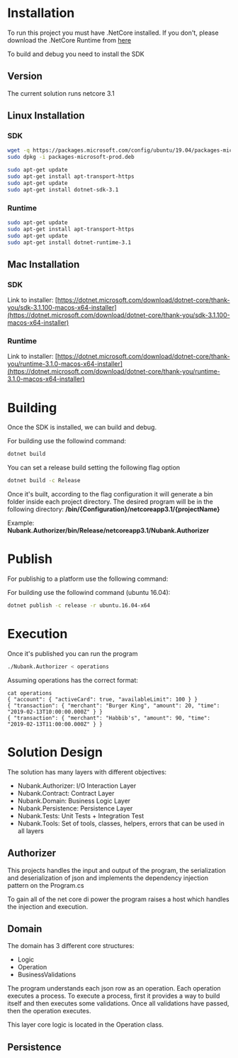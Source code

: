 # Installation

To run this project you must have .NetCore installed. If you don't, please download the .NetCore Runtime from [here](https://dotnet.microsoft.com/download)

To build and debug you need to install the SDK

## Version
The current solution runs netcore 3.1

## Linux Installation

### SDK
```bash
wget -q https://packages.microsoft.com/config/ubuntu/19.04/packages-microsoft-prod.deb -O packages-microsoft-prod.deb
sudo dpkg -i packages-microsoft-prod.deb
```

```bash
sudo apt-get update
sudo apt-get install apt-transport-https
sudo apt-get update
sudo apt-get install dotnet-sdk-3.1
```

### Runtime
```bash
sudo apt-get update
sudo apt-get install apt-transport-https
sudo apt-get update
sudo apt-get install dotnet-runtime-3.1
```

## Mac Installation

### SDK
Link to installer: [https://dotnet.microsoft.com/download/dotnet-core/thank-you/sdk-3.1.100-macos-x64-installer](https://dotnet.microsoft.com/download/dotnet-core/thank-you/sdk-3.1.100-macos-x64-installer)

### Runtime
Link to installer: [https://dotnet.microsoft.com/download/dotnet-core/thank-you/runtime-3.1.0-macos-x64-installer](https://dotnet.microsoft.com/download/dotnet-core/thank-you/runtime-3.1.0-macos-x64-installer)

# Building
Once the SDK is installed, we can build and debug.

For building use the followind command:
```bash
dotnet build
```

You can set a release build setting the following flag option
```bash
dotnet build -c Release 
```

Once it's built, according to the flag configuration it will generate a bin folder inside each project directory. The desired program will be in the following directory:
**/bin/{Configuration}/netcoreapp3.1/{projectName}**

Example:
**Nubank.Authorizer/bin/Release/netcoreapp3.1/Nubank.Authorizer**

# Publish
For publishig to a platform use the following command:

For building use the followind command (ubuntu 16.04):
```bash
dotnet publish -c release -r ubuntu.16.04-x64
```

# Execution
Once it's published you can run the program

```bash
./Nubank.Authorizer < operations
```

Assuming operations has the correct format:
```
cat operations
{ "account": { "activeCard": true, "availableLimit": 100 } }
{ "transaction": { "merchant": "Burger King", "amount": 20, "time": "2019-02-13T10:00:00.000Z" } }
{ "transaction": { "merchant": "Habbib's", "amount": 90, "time": "2019-02-13T11:00:00.000Z" } }
```

# Solution Design
The solution has many layers with different objectives:
- Nubank.Authorizer: I/O Interaction Layer
- Nubank.Contract: Contract Layer
- Nubank.Domain: Business Logic Layer
- Nubank.Persistence: Persistence Layer
- Nubank.Tests: Unit Tests + Integration Test
- Nubank.Tools: Set of tools, classes, helpers, errors that can be used in all layers

## Authorizer
This projects handles the input and output of the program, the serialization and deserialization of json and implements the dependency injection pattern on the Program.cs

To gain all of the net core di power the program raises a host which handles the injection and execution.

## Domain
The domain has 3 different core structures:
- Logic
- Operation 
- BusinessValidations

The program understands each json row as an operation.
Each operation executes a process. 
To execute a process, first it provides a way to build itself and then executes some validations. 
Once all validations have passed, then the operation executes. 

This layer core logic is located in the Operation class.

## Persistence
